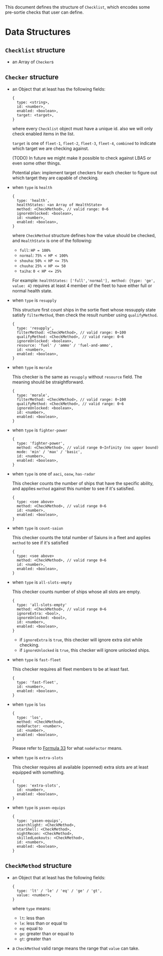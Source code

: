 This document defines the structure of `Checklist`, which encodes some pre-sortie checks
that user can define.

# Data Structures

## `Checklist` structure

- an Array of `Checker`s

## `Checker` structure

- an Object that at least has the following fields:

    ```
    {
      type: <string>,
      id: <number>,
      enabled: <boolean>,
      target: <target>,
    }
    ```

    where every `Checklist` object must have a unique id.
    also we will only check enabled items in the list.

    `target` is one of `fleet-1`, `fleet-2`, `fleet-3`, `fleet-4`, `combined` to
    indicate which target we are checking against.

    (TODO) In future we might make it possible to check against LBAS
    or even some other things.

    Potential plan: implement target checkers for each checker to figure out
    which target they are capable of checking.

- when `type` is `health`

    ```
    {
      type: 'health',
      healthStates: <an Array of HealthState>
      method: <CheckMethod>, // valid range: 0~6
      ignoreUnlocked: <boolean>,
      id: <number>,
      enabled: <boolean>,
    }
    ```

    where `CheckMethod` structure defines how the value should be checked,
    and `HealthState` is one of the following:

    - `full`: `HP = 100%`
    - `normal`: `75% < HP < 100%`
    - `shouha`: `50% < HP <= 75%`
    - `chuuha`: `25% < HP <= 50`
    - `taiha`: `0 < HP <= 25%`

    For example: `healthStates: ['full','normal'], method: {type: 'ge', value: 4}`
    requires at least 4 member of the fleet to have either full or normal health state.

- when `type` is `resupply`

    This structure first count ships in the sortie fleet whose ressupply state
    satisfy `filterMethod`, then check the result number using `qualifyMethod`.

    ```
    {
      type: 'resupply',
      filterMethod: <CheckMethod>, // valid range: 0~100
      qualifyMethod: <CheckMethod>, // valid range: 0~6
      ignoreUnlocked: <boolean>,
      resource: 'fuel' / 'ammo' / 'fuel-and-ammo',
      id: <number>,
      enabled: <boolean>,
    }
    ```

- when `type` is `morale`

    This checker is the same as `resupply` without `resource` field.
    The meaning should be straightforward.

    ```
    {
      type: 'morale',
      filterMethod: <CheckMethod>, // valid range: 0~100
      qualifyMethod: <CheckMethod>, // valid range: 0~6
      ignoreUnlocked: <boolean>,
      id: <number>,
      enabled: <boolean>,
    }
    ```

- when `type` is `fighter-power`

    ```
    {
      type: 'fighter-power',
      method: <CheckMethod>, // valid range 0~Infinity (no upper bound)
      mode: 'min' / 'max' / 'basic',
      id: <number>,
      enabled: <boolean>,
    }
    ```

- when `type` is one of `aaci`, `oasw`, `has-radar`

    This checker counts the number of ships that have the specific ability,
    and applies `method` against this number to see if it's satisfied.

    ```
    {
      type: <see above>
      method: <CheckMethod>, // valid range 0~6
      id: <number>,
      enabled: <boolean>,
    }
    ```

- when `type` is `count-saiun`

    This checker counts the total number of Saiuns in a fleet
    and applies `method` to see if it's satisfied

    ```
    {
      type: <see above>
      method: <CheckMethod>, // valid range 0~6
      id: <number>,
      enabled: <boolean>,
    }
    ```

- when `type` is `all-slots-empty`

    This checker counts number of ships whose all slots are empty.

    ```
    {
      type: 'all-slots-empty'
      method: <CheckMethod>, // valid range 0~6
      ignoreExtra: <bool>,
      ignoreUnlocked: <bool>,
      id: <number>,
      enabled: <boolean>,
    }
    ```

    - if `ignoreExtra` is `true`, this checker will ignore extra slot while checking.
    - if `ignoreUnlocked` is `true`, this checker will ignore unlocked ships.

- when `type` is `fast-fleet`

    This checker requires all fleet members to be at least fast.

    ```
    {
      type: 'fast-fleet',
      id: <number>,
      enabled: <boolean>,
    }
    ```

- when `type` is `los`

    ```
    {
      type: 'los',
      method: <CheckMethod>,
      nodeFactor: <number>,
      id: <number>,
      enabled: <boolean>,
    }
    ```

    Please refer to [Formula 33](http://kancolle.wikia.com/wiki/Line_of_Sight#Formula_33)
    for what `nodeFactor` means.

- when `type` is `extra-slots`

    This checker requires all available (openned) extra slots
    are at least equipped with something.

    ```
    {
      type: 'extra-slots',
      id: <number>,
      enabled: <boolean>,
    }
    ```

- when `type` is `yasen-equips`

    ```
    {
      type: 'yasen-equips',
      searchlight: <CheckMethod>,
      starShell: <CheckMethod>,
      nightRecon: <CheckMethod>,
      skilledLookouts: <CheckMethod>,
      id: <number>,
      enabled: <boolean>,
    }
    ```

## `CheckMethod` structure

- an Object that at least has the following fields:

    ```
    {
      type: 'lt' / 'le' / 'eq' / 'ge' / 'gt',
      value: <number>,
    }
    ```

    where `type` means:

    - `lt`: less than
    - `le`: less than or equal to
    - `eq`: equal to
    - `ge`: greater than or equal to
    - `gt`: greater than

- a `CheckMethod` valid range means the range that `value` can take.
